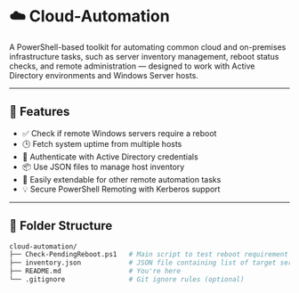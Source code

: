 # ☁️ Cloud-Automation

A PowerShell-based toolkit for automating common cloud and on-premises infrastructure tasks, such as server inventory management, reboot status checks, and remote administration — designed to work with Active Directory environments and Windows Server hosts.

---

## 🔧 Features

- ✅ Check if remote Windows servers require a reboot
- 🕒 Fetch system uptime from multiple hosts
- 🔐 Authenticate with Active Directory credentials
- 📦 Use JSON files to manage host inventory
- 🧩 Easily extendable for other remote automation tasks
- 💡 Secure PowerShell Remoting with Kerberos support

---

## 📁 Folder Structure

```bash
cloud-automation/
├── Check-PendingReboot.ps1   # Main script to test reboot requirement
├── inventory.json            # JSON file containing list of target servers
├── README.md                 # You're here
└── .gitignore                # Git ignore rules (optional)
